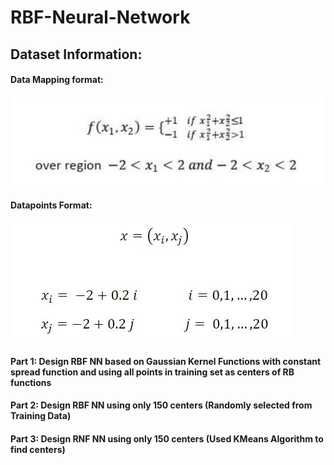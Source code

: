 # RBF-Neural-Network

## Dataset Information:

#### Data Mapping format:
![Datamapping](readmeimages/Data_Mapping_Formula.JPG)

#### Datapoints Format:
![Dataformat](readmeimages/Sample_Datapoint_Format.JPG)

#### Part 1: Design RBF NN based on Gaussian Kernel Functions with constant spread function and using all points in training set as centers of RB functions

#### Part 2: Design RBF NN using only 150 centers (Randomly selected from Training Data)

#### Part 3: Design RNF NN using only 150 centers (Used KMeans Algorithm to find centers)
